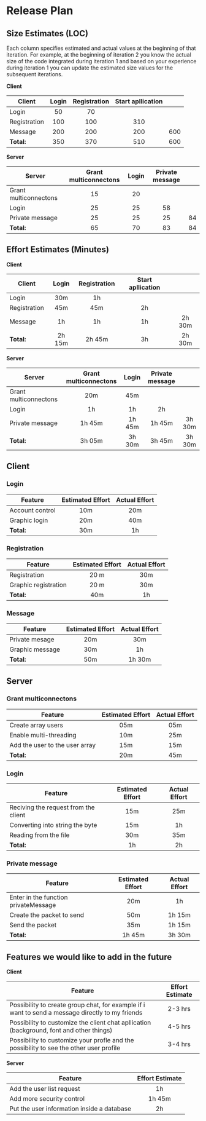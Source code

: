 # Release Plan

## Size Estimates (LOC)

Each column specifies estimated and actual values at the beginning of that iteration. For example, at the beginning of iteration 2 you know the actual size of the code integrated during iteration 1 and based on your experience during iteration 1 you can update the estimated size values for the subsequent iterations.

**Client**

| Client | Login | Registration | Start apllication | |
| --- |:---:|:---:|:---:|:---:|
| Login | 50 | 70 |  |
| Registration | 100 | 100 | 310 |
| Message | 200 | 200 | 200 | 600 |
| **Total:** | 350 | 370 | 510 | 600 |

**Server**

| Server | Grant multiconnectons | Login | Private message ||
| --- |:---:|:---:|:---:|:---:|
| Grant multiconnectons | 15 | 20 |
| Login | 25 | 25 | 58 |
| Private message | 25 | 25 | 25 | 84 |
| **Total:** | 65 | 70 | 83 | 84 |



## Effort Estimates (Minutes)

**Client**

| Client | Login | Registration | Start apllication | |
| --- |:---:|:---:|:---:|:---:|
| Login | 30m | 1h |   |
| Registration | 45m | 45m | 2h |
| Message | 1h | 1h | 1h | 2h 30m|
| **Total:** | 2h 15m | 2h 45m | 3h | 2h 30m|

**Server**

| Server | Grant multiconnectons | Login | Private message | |
| --- |:---:|:---:|:---:|:---:|
| Grant multiconnectons | 20m | 45m |   |
| Login | 1h | 1h | 2h |
| Private message | 1h 45m | 1h 45m | 1h 45m | 3h 30m |
| **Total:** | 3h 05m | 3h 30m | 3h 45m | 3h 30m |

## **Client**

### Login
| Feature | Estimated Effort | Actual Effort |
| --- |:---:|:---:|
| Account control | 10m | 20m |
| Graphic login | 20m | 40m |
| **Total:** | 30m | 1h |

### Registration
| Feature | Estimated Effort | Actual Effort |
| --- |:---:|:---:|
| Registration | 20 m | 30m|
| Graphic registration | 20 m | 30m|
| **Total:** | 40m | 1h |

### Message
| Feature | Estimated Effort | Actual Effort |
| --- |:---:|:---:|
| Private mesage | 20m | 30m |
| Graphic message | 30m | 1h |
| **Total:** | 50m | 1h 30m |

## **Server**

### Grant multiconnectons
| Feature | Estimated Effort | Actual Effort |
| --- |:---:|:---:|
| Create array users | 05m | 05m |
| Enable multi-threading | 10m | 25m |
| Add the user to the user array | 15m | 15m |
| **Total:** | 20m | 45m |

### Login
| Feature | Estimated Effort | Actual Effort |
| --- |:---:|:---:|
| Reciving the request from the client | 15m | 25m |
| Converting into string the byte | 15m | 1h |
| Reading from the file | 30m | 35m |
| **Total:** | 1h | 2h |

### Private message
| Feature | Estimated Effort | Actual Effort |
| --- |:---:|:---:|
| Enter in the function privateMessage | 20m | 1h |
| Create the packet to send | 50m | 1h 15m |
| Send the packet  | 35m | 1h 15m |
| **Total:** | 1h 45m | 3h 30m |




## **Features we would like to add in the future**

**Client**

| Feature | Effort Estimate |
| --- |:---:|
| Possibility to create group chat, for example if i want to send a message directly to my friends | 2-3 hrs |
| Possibility to customize the client chat apllication (background, font and other things) | 4-5 hrs |
| Possibility to customize your profle and the possibility to see the other user profile | 3-4 hrs |

**Server**

| Feature | Effort Estimate |
| --- |:---:|
| Add the user list request | 1h |
| Add more security control | 1h 45m |
| Put the user information inside a database | 2h |
